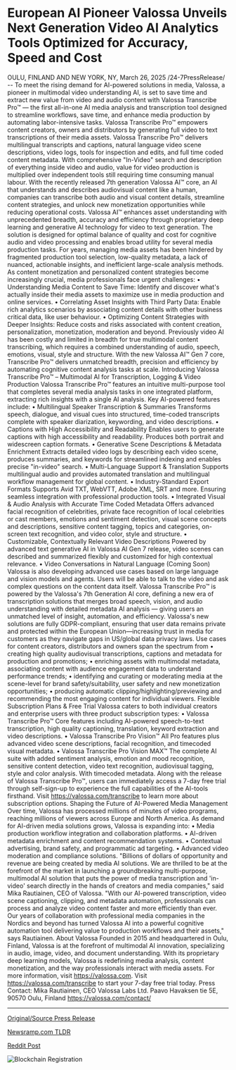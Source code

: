 # European AI Pioneer Valossa Unveils Next Generation Video AI Analytics Tools Optimized for Accuracy, Speed and Cost

OULU, FINLAND AND NEW YORK, NY, March 26, 2025 /24-7PressRelease/ -- To meet the rising demand for AI-powered solutions in media, Valossa, a pioneer in multimodal video understanding AI, is set to save time and extract new value from video and audio content with Valossa Transcribe Pro™ — the first all-in-one AI media analysis and transcription tool designed to streamline workflows, save time, and enhance media production by automating labor-intensive tasks. Valossa Transcribe Pro™ empowers content creators, owners and distributors by generating full video to text transcriptions of their media assets. Valossa Transcribe Pro™ delivers multilingual transcripts and captions, natural language video scene descriptions, video logs, tools for inspection and edits, and full time coded content metadata. With comprehensive "In-Video" search and description of everything inside video and audio, value for video production is multiplied over independent tools still requiring time consuming manual labour.   With the recently released 7th generation Valossa AI™ core, an AI that understands and describes audiovisual content like a human, companies can transcribe both audio and visual content details, streamline content strategies, and unlock new monetization opportunities while reducing operational costs. Valossa AI™ enhances asset understanding with unprecedented breadth, accuracy and efficiency through proprietary deep learning and generative AI technology for video to text generation. The solution is designed for optimal balance of quality and cost for cognitive audio and video processing and enables broad utility for several media production tasks.   For years, managing media assets has been hindered by fragmented production tool selection, low-quality metadata, a lack of nuanced, actionable insights, and inefficient large-scale analysis methods. As content monetization and personalized content strategies become increasingly crucial, media professionals face urgent challenges:   • Understanding Media Content to Save Time: Identify and discover what's actually inside their media assets to maximize use in media production and online services.  • Correlating Asset Insights with Third Party Data: Enable rich analytics scenarios by associating content details with other business critical data, like user behaviour.  • Optimizing Content Strategies with Deeper Insights: Reduce costs and risks associated with content creation, personalization, monetization, moderation and beyond.  Previously video AI has been costly and limited in breadth for true multimodal content transcribing, which requires a combined understanding of audio, speech, emotions, visual, style and structure. With the new Valossa AI™ Gen 7 core, Transcribe Pro™ delivers unmatched breadth, precision and efficiency by automating cognitive content analysis tasks at scale.  Introducing Valossa Transcribe Pro™ – Multimodal AI for Transcription, Logging & Video Production   Valossa Transcribe Pro™ features an intuitive multi-purpose tool that completes several media analysis tasks in one integrated platform, extracting rich insights with a single AI analysis. Key AI-powered features include:  •	Multilingual Speaker Transcription & Summaries Transforms speech, dialogue, and visual cues into structured, time-coded transcripts complete with speaker diarization, keywording, and video descriptions.  •	Captions with High Accessibility and Readability Enables users to generate captions with high accessibility and readability. Produces both portrait and widescreen caption formats.  •	Generative Scene Descriptions & Metadata Enrichment Extracts detailed video logs by describing each video scene, produces summaries, and keywords for streamlined indexing and enables precise "in-video" search.  •	Multi-Language Support & Translation Supports multilingual audio and provides automated translation and multilingual workflow management for global content.  •	Industry-Standard Export Formats Supports Avid TXT, WebVTT, Adobe XML, SRT and more. Ensuring seamless integration with professional production tools.  •	Integrated Visual & Audio Analysis with Accurate Time Coded Metadata Offers advanced facial recognition of celebrities, private face recognition of local celebrities or cast members, emotions and sentiment detection, visual scene concepts and descriptions, sensitive content tagging, topics and categories, on-screen text recognition, and video color, style and structure.  •	Customizable, Contextually Relevant Video Descriptions  Powered by advanced text generative AI in Valossa AI Gen 7 release, video scenes can described and summarized flexibly and customized for high contextual relevance.  •	Video Conversations in Natural Language (Coming Soon) Valossa is also developing advanced use cases based on large language and vision models and agents. Users will be able to talk to the video and ask complex questions on the content data itself.  Valossa Transcribe Pro™ is powered by the Valossa's 7th Generation AI core, defining a new era of transcription solutions that merges broad speech, vision, and audio understanding with detailed metadata AI analysis — giving users an unmatched level of insight, automation, and efficiency. Valossa's new solutions are fully GDPR-compliant, ensuring that user data remains private and protected within the European Union—increasing trust in media for customers as they navigate gaps in US/global data privacy laws.  Use cases for content creators, distributors and owners span the spectrum from   •	creating high quality audiovisual transcriptions, captions and metadata for production and promotions;  •	enriching assets with multimodal metadata, associating content with audience engagement data to understand performance trends; •	identifying and curating or moderating media at the scene-level for brand safety/suitability, user safety and new monetization opportunities;  •	producing automatic clipping/highlighting/previewing and recommending the most engaging content for individual viewers.   Flexible Subscription Plans & Free Trial  Valossa caters to both individual creators and enterprise users with three product subscription types: •	Valossa Transcribe Pro™ Core features including AI-powered speech-to-text transcription, high quality captioning, translation, keyword extraction and video descriptions.  •	Valossa Transcribe Pro Vision™ All Pro features plus advanced video scene descriptions, facial recognition, and timecoded visual metadata.  •	Valossa Transcribe Pro Vision MAX™ The complete AI suite with added sentiment analysis, emotion and mood recognition, sensitive content detection, video text recognition, audiovisual tagging, style and color analysis. With timecoded metadata.  Along with the release of Valossa Transcribe Pro™, users can immediately access a 7-day free trial through self-sign-up to experience the full capabilities of the AI-tools firsthand. Visit https://valossa.com/transcribe to learn more about subscription options.  Shaping the Future of AI-Powered Media Management  Over time, Valossa has processed millions of minutes of video programs, reaching millions of viewers across Europe and North America. As demand for AI-driven media solutions grows, Valossa is expanding into:  •	Media production workflow integration and collaboration platforms. •	AI-driven metadata enrichment and content recommendation systems. •	Contextual advertising, brand safety, and programmatic ad targeting. •	Advanced video moderation and compliance solutions.  "Billions of dollars of opportunity and revenue are being created by media AI solutions. We are thrilled to be at the forefront of the market in launching a groundbreaking multi-purpose, multimodal AI solution that puts the power of media transcription and 'in-video' search directly in the hands of creators and media companies," said Mika Rautiainen, CEO of Valossa. "With our AI-powered transcription, video scene captioning, clipping, and metadata automation, professionals can process and analyze video content faster and more efficiently than ever. Our years of collaboration with professional media companies in the Nordics and beyond has turned Valossa AI into a powerful cognitive automation tool delivering value to production workflows and their assets," says Rautiainen.  About Valossa   Founded in 2015 and headquartered in Oulu, Finland, Valossa is at the forefront of multimodal AI innovation, specializing in audio, image, video, and document understanding. With its proprietary deep learning models, Valossa is redefining media analysis, content monetization, and the way professionals interact with media assets. For more information, visit https://valossa.com.  Visit https://valossa.com/transcribe to start your 7-day free trial today.  Press Contact: Mika Rautiainen, CEO Valossa Labs Ltd. Paavo Havaksen tie 5E, 90570 Oulu, Finland https://valossa.com/contact/ 

---

[Original/Source Press Release](https://www.24-7pressrelease.com/press-release/521047/european-ai-pioneer-valossa-unveils-next-generation-video-ai-analytics-tools-optimized-for-accuracy-speed-and-cost)
                    

[Newsramp.com TLDR](https://newsramp.com/curated-news/valossa-launches-transcribe-protm-ai-powered-media-analysis-and-transcription-tool/888fd3df93646351c621c58fce8b4040) 

 



[Reddit Post](https://www.reddit.com/r/newsramp/comments/1jkk8s5/valossa_launches_transcribe_pro_aipowered_media/) 



![Blockchain Registration](https://cdn.newsramp.app/24-7PressRelease/qrcode/253/26/keep1K5Y.webp)